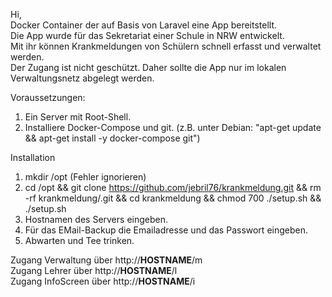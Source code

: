 Hi, <br>
Docker Container der auf Basis von Laravel eine App bereitstellt.<br>
Die App wurde für das Sekretariat einer Schule in NRW entwickelt.<br>
Mit ihr können Krankmeldungen von Schülern schnell erfasst und verwaltet werden.<br>
Der Zugang ist nicht geschützt. Daher sollte die App nur im lokalen Verwaltungsnetz abgelegt werden.<br>

Voraussetzungen:
1. Ein Server mit Root-Shell.
2. Installiere Docker-Compose und git. (z.B. unter Debian: "apt-get update && apt-get install -y docker-compose git")

Installation
1. mkdir /opt (Fehler ignorieren)
2. cd /opt && git clone https://github.com/jebril76/krankmeldung.git && rm -rf krankmeldung/.git && cd krankmeldung && chmod 700 ./setup.sh && ./setup.sh
3. Hostnamen des Servers eingeben.
4. Für das EMail-Backup die Emailadresse und das Passwort eingeben.
5. Abwarten und Tee trinken.

Zugang Verwaltung über http://**HOSTNAME**/m<br>
Zugang Lehrer über http://**HOSTNAME**/l<br>
Zugang InfoScreen über http://**HOSTNAME**/i<br>

